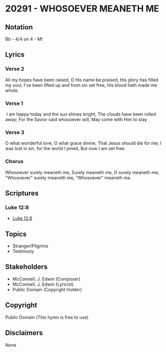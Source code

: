 # 20291 - WHOSOEVER MEANETH ME

## Notation

Bb - 4/4 on 4 - MI

## Lyrics

### Verse 2

All my hopes have been raised, O His name be praised, His glory has filled my soul; I've been lifted up and from sin set free, His blood hath made me whole.

### Verse 1

 I am happy today and the sun shines bright, The clouds have been rolled away; For the Savior said whosoever will, May come with Him to stay

### Verse 3

O what wonderful love, O what grace divine, That Jesus should die for me; I was lost in sin, for the world I pined, But now I am set free. 

### Chorus

Whosoever surely meaneth me,  Surely meaneth me, O surely meaneth me; "Whosoever" surely meaneth me, "Whosoever" meaneth me.


## Scriptures

### Luke 12:8

- [Luke 12:8](https://www.biblegateway.com/passage/?search=Luke%2012%3A8)


## Topics

- Stranger/Pilgrims
- Testimony

## Stakeholders

- McConnell, J. Edwin (Composer)
- McConnell, J. Edwin (Lyricist)
- Public Domain (Copyright Holder)

## Copyright

Public Domain
(This hymn is free to use)

## Disclaimers

None


